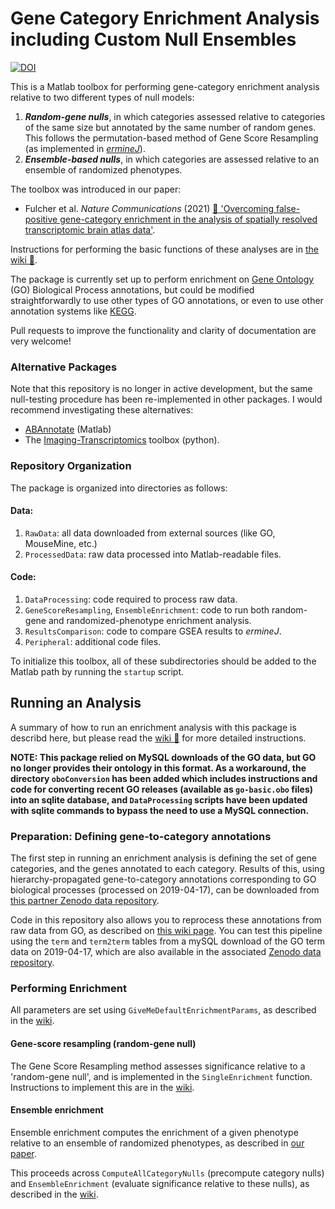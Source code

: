 # Gene Category Enrichment Analysis including Custom Null Ensembles

[![DOI](https://zenodo.org/badge/79196471.svg)](https://zenodo.org/badge/latestdoi/79196471)

This is a Matlab toolbox for performing gene-category enrichment analysis relative to two different types of null models:
1. ___Random-gene nulls___, in which categories assessed relative to categories of the same size but annotated by the same number of random genes.
   This follows the permutation-based method of Gene Score Resampling (as implemented in [*ermineJ*](https://erminej.msl.ubc.ca/)).
2. ___Ensemble-based nulls___, in which categories are assessed relative to an ensemble of randomized phenotypes.

The toolbox was introduced in our paper:
- Fulcher et al. _Nature Communications_ (2021) [:green_book: 'Overcoming false-positive gene-category enrichment in the analysis of spatially resolved transcriptomic brain atlas data'](https://doi.org/10.1038/s41467-021-22862-1).

Instructions for performing the basic functions of these analyses are in [the wiki :notebook:](https://github.com/benfulcher/GeneCategoryEnrichmentAnalysis/wiki).

The package is currently set up to perform enrichment on [Gene Ontology](http://geneontology.org/) (GO) Biological Process annotations, but could be modified straightforwardly to use other types of GO annotations, or even to use other annotation systems like [KEGG](https://www.genome.jp/kegg/).

Pull requests to improve the functionality and clarity of documentation are very welcome!

### Alternative Packages

Note that this repository is no longer in active development, but the same null-testing procedure has been re-implemented in other packages.
I would recommend investigating these alternatives:

- [ABAnnotate](https://github.com/LeonDLotter/ABAnnotate) (Matlab)
- The [Imaging-Transcriptomics](https://github.com/molecular-neuroimaging/Imaging_Transcriptomics) toolbox (python).

### Repository Organization

The package is organized into directories as follows:

#### Data:

1. `RawData`: all data downloaded from external sources (like GO, MouseMine, etc.)
2. `ProcessedData`: raw data processed into Matlab-readable files.

#### Code:

1. `DataProcessing`: code required to process raw data.
2. `GeneScoreResampling`, `EnsembleEnrichment`: code to run both random-gene and randomized-phenotype enrichment analysis.
3. `ResultsComparison`: code to compare GSEA results to _ermineJ_.
4. `Peripheral`: additional code files.

To initialize this toolbox, all of these subdirectories should be added to the Matlab path by running the `startup` script.

## Running an Analysis

A summary of how to run an enrichment analysis with this package is describd here, but please read the [wiki :notebook:](https://github.com/benfulcher/GeneCategoryEnrichmentAnalysis/wiki) for more detailed instructions.

**NOTE: This package relied on MySQL downloads of the GO data, but GO no longer provides their ontology in this format. As a workaround, the directory `oboConversion` has been added which includes instructions and code for converting recent GO releases (available as `go-basic.obo` files) into an sqlite database, and `DataProcessing` scripts have been updated with sqlite commands to bypass the need to use a MySQL connection.**

### Preparation: Defining gene-to-category annotations

The first step in running an enrichment analysis is defining the set of gene categories, and the genes annotated to each category.
Results of this, using hierarchy-propagated gene-to-category annotations corresponding to GO biological processes (processed on 2019-04-17), can be downloaded from [this partner Zenodo data repository](https://doi.org/10.5281/zenodo.4460713).

Code in this repository also allows you to reprocess these annotations from raw data from GO, as described on [this wiki page](https://github.com/benfulcher/GeneCategoryEnrichmentAnalysis/wiki/Defining-gene-to-category-annotations).
You can test this pipeline using the `term` and `term2term` tables from a mySQL download of the GO term data on 2019-04-17, which are also available in the associated [Zenodo data repository](https://doi.org/10.5281/zenodo.4460713).

### Performing Enrichment

All parameters are set using `GiveMeDefaultEnrichmentParams`, as described in the [wiki](https://github.com/benfulcher/GeneCategoryEnrichmentAnalysis/wiki/Setting-parameters).

#### Gene-score resampling (random-gene null)

The Gene Score Resampling method assesses significance relative to a 'random-gene null', and is implemented in the `SingleEnrichment` function.
Instructions to implement this are in the [wiki](https://github.com/benfulcher/GeneCategoryEnrichmentAnalysis/wiki/Random-gene-enrichment).

#### Ensemble enrichment

Ensemble enrichment computes the enrichment of a given phenotype relative to an ensemble of randomized phenotypes, as described in [our paper](https://doi.org/10.1038/s41467-021-22862-1).

This proceeds across `ComputeAllCategoryNulls` (precompute category nulls) and `EnsembleEnrichment` (evaluate significance relative to these nulls), as described in the [wiki](https://github.com/benfulcher/GeneCategoryEnrichmentAnalysis/wiki/Ensemble-enrichment).
